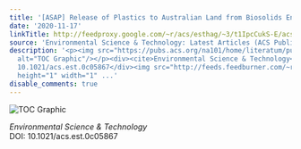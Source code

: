 ```yaml
---
title: '[ASAP] Release of Plastics to Australian Land from Biosolids End-Use'
date: '2020-11-17'
linkTitle: http://feedproxy.google.com/~r/acs/esthag/~3/t1IpcCukS-E/acs.est.0c05867
source: 'Environmental Science & Technology: Latest Articles (ACS Publications)'
description: '<p><img src="https://pubs.acs.org/na101/home/literatum/publisher/achs/journals/content/esthag/0/esthag.ahead-of-print/acs.est.0c05867/20201117/images/medium/es0c05867_0004.gif"
  alt="TOC Graphic"/></p><div><cite>Environmental Science & Technology</cite></div><div>DOI:
  10.1021/acs.est.0c05867</div><img src="http://feeds.feedburner.com/~r/acs/esthag/~4/t1IpcCukS-E"
  height="1" width="1" ...'
disable_comments: true
---
```

<p><img src="https://pubs.acs.org/na101/home/literatum/publisher/achs/journals/content/esthag/0/esthag.ahead-of-print/acs.est.0c05867/20201117/images/medium/es0c05867_0004.gif" alt="TOC Graphic"/></p><div><cite>Environmental Science & Technology</cite></div><div>DOI: 10.1021/acs.est.0c05867</div><img src="http://feeds.feedburner.com/~r/acs/esthag/~4/t1IpcCukS-E" height="1" width="1" ...